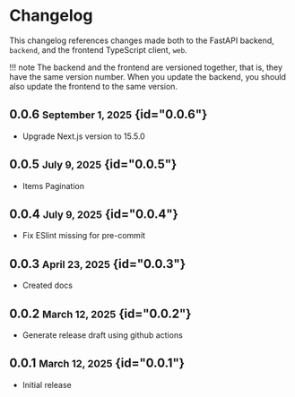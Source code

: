 # Changelog

This changelog references changes made both to the FastAPI backend, `backend`, and the
frontend TypeScript client, `web`.

!!! note
The backend and the frontend are versioned together, that is, they have the same version number.
When you update the backend, you should also update the frontend to the same version.

## 0.0.6 <small>September 1, 2025</small> {id="0.0.6"}

- Upgrade Next.js version to 15.5.0

## 0.0.5 <small>July 9, 2025</small> {id="0.0.5"}

- Items Pagination

## 0.0.4 <small>July 9, 2025</small> {id="0.0.4"}

- Fix ESlint missing for pre-commit

## 0.0.3 <small>April 23, 2025</small> {id="0.0.3"}

- Created docs

## 0.0.2 <small>March 12, 2025</small> {id="0.0.2"}

- Generate release draft using github actions

## 0.0.1 <small>March 12, 2025</small> {id="0.0.1"}

- Initial release
